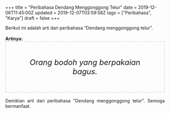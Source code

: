 +++
title = "Peribahasa Dendang Menggonggong Telur"
date = 2019-12-06T11:45:00Z
updated = 2019-12-07T03:59:58Z
tags = ["Peribahasa", "Karya"]
draft = false
+++

<div dir="ltr" style="text-align: left;" trbidi="on"><div style="text-align: justify;">Berikut ini adalah arti dari peribahasa “Dendang menggonggong telur”.</div><br /><div style="text-align: justify;"><b>Artinya:</b></div><div style="border: 2px dashed #ddd; font-size: 24px; height: auto; margin: 0 auto; padding: 50px; text-align: center; width: auto;"><i>Orang bodoh yang berpakaian bagus.</i></div><br /><div style="text-align: justify;">Demikian arti dari peribahasa "Dendang menggonggong telur". Semoga bermanfaat.</div></div>
